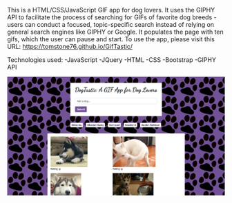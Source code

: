 This is a HTML/CSS/JavaScript GIF app for dog lovers. It uses the GIPHY API to facilitate the process of searching for GIFs of favorite dog breeds - users can conduct a focused, topic-specific search instead of relying on general search engines like GIPHY or Google. It populates the page with ten gifs, which the user can pause and start. To use the app, please visit this URL: https://tomstone76.github.io/GifTastic/

Technologies used:
-JavaScript
-JQuery
-HTML
-CSS
-Bootstrap
-GIPHY API

![Screenshot](assets/gifs.png)